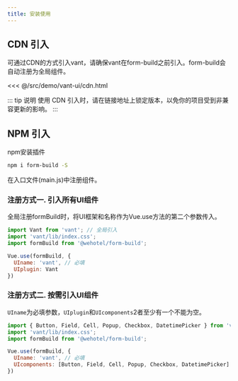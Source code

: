```yaml
---
title: 安装使用
---
```

## CDN 引入

可通过CDN的方式引入vant，请确保vant在form-build之前引入。form-build会自动注册为全局组件。

<<< @/src/demo/vant-ui/cdn.html

<!-- TODO 锁定版本 -->
::: tip 说明
使用 CDN 引入时，请在链接地址上锁定版本，以免你的项目受到非兼容更新的影响。
:::

## NPM 引入

npm安装插件
```bash
npm i form-build -S
```

在入口文件(main.js)中注册组件。

### 注册方式一. 引入所有UI组件

全局注册formBuild时，将UI框架和名称作为Vue.use方法的第二个参数传入。

```javascript
import Vant from 'vant'; // 全局引入
import 'vant/lib/index.css';
import formBuild from '@wehotel/form-build';

Vue.use(formBuild, {
  UIname: 'vant', // 必填
  UIplugin: Vant
})
```

### 注册方式二. 按需引入UI组件

`UIname`为必填参数，`UIplugin`和`UIcomponents`2者至少有一个不能为空。

```javascript
import { Button, Field, Cell, Popup, Checkbox, DatetimePicker } from 'vant' // 按需引入
import 'vant/lib/index.css';
import formBuild from '@wehotel/form-build';

Vue.use(formBuild, {
  UIname: 'vant', // 必填
  UIcomponents: [Button, Field, Cell, Popup, Checkbox, DatetimePicker]
})
```